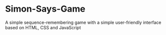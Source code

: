 # Simon-Says-Game

A simple sequence-remembering game with a simple user-friendly interface based on HTML, CSS and JavaScript
